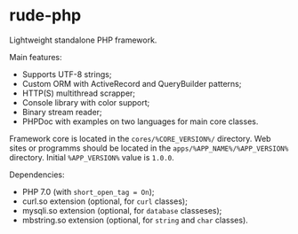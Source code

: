 # rude-php

Lightweight standalone PHP framework.

Main features:
- Supports UTF-8 strings;
- Custom ORM with ActiveRecord and QueryBuilder patterns;
- HTTP(S) multithread scrapper;
- Console library with color support;
- Binary stream reader;
- PHPDoc with examples on two languages for main core classes.

Framework core is located in the `cores/%CORE_VERSION%/` directory.
Web sites or programms should be located in the `apps/%APP_NAME%/%APP_VERSION%` directory. Initial `%APP_VERSION%` value is `1.0.0`.

Dependencies:
- PHP 7.0 (with `short_open_tag = On`);
- curl.so extension (optional, for `curl` classes);
- mysqli.so extension (optional, for `database` classeses);
- mbstring.so extension (optional, for `string` and `char` classes).
